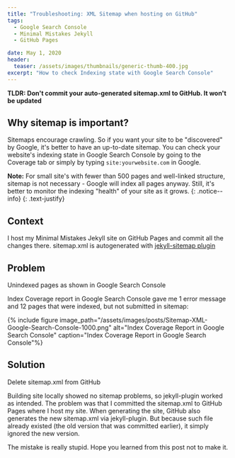 ```yaml
---
title: "Troubleshooting: XML Sitemap when hosting on GitHub"
tags:
  - Google Search Console
  - Minimal Mistakes Jekyll
  - GitHub Pages

date: May 1, 2020
header:
  teaser: /assets/images/thumbnails/generic-thumb-400.jpg
excerpt: "How to check Indexing state with Google Search Console"
---
```

**TLDR: Don't commit your auto-generated sitemap.xml to GitHub. It won't be updated**

## Why sitemap is important?
Sitemaps encourage crawling. So if you want your site to be "discovered" by Google, it's better to have an up-to-date sitemap. You can check your website's indexing state in Google Search Console by going to the Coverage tab or simply by typing `site:yourwebsite.com` in Google.

<i class="far fa-sticky-note"></i> **Note:**  For small site's with fewer than 500 pages and well-linked structure, sitemap is not necessary - Google will index all pages anyway. Still, it's better to monitor the indexing "health" of your site as it grows.
  {: .notice--info}
  {: .text-justify}

## Context
I host my Minimal Mistakes Jekyll site on GitHub Pages and commit all the changes there. 
sitemap.xml is autogenerated with [jekyll-sitemap plugin](https://github.com/jekyll/jekyll-sitemap/blob/master/Gemfile) 

## Problem
Unindexed pages as shown in Google Search Console

Index Coverage report in Google Search Console gave me 1 error message and 12 pages that were indexed, but not submitted in sitemap:

{% include figure image_path="/assets/images/posts/Sitemap-XML-Google-Search-Console-1000.png" alt="Index Coverage Report in Google Search Console" caption="Index Coverage Report in Google Search Console"%}


## Solution
Delete sitemap.xml from GitHub

Building site locally showed no sitemap problems, so jekyll-plugin worked as intended. 
The problem was that I committed the sitemap.xml to GitHub Pages where I host my site. When generating the site, GitHub also generates the new sitemap.xml via jekyll-plugin. But because such file already existed (the old version that was committed earlier), it simply ignored the new version.

The mistake is really stupid. Hope you learned from this post not to make it.



